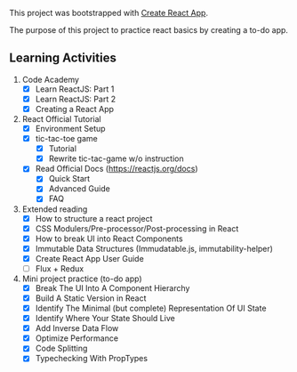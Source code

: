 This project was bootstrapped with [Create React App](https://github.com/facebookincubator/create-react-app).

The purpose of this project to practice react basics by creating a to-do app.

## Learning Activities

1. Code Academy
    - [x] Learn ReactJS: Part 1
    - [x] Learn ReactJS: Part 2
    - [x] Creating a React App
2. React Official Tutorial
    - [x] Environment Setup
    - [x] tic-tac-toe game
        - [x] Tutorial
        - [x] Rewrite tic-tac-game w/o instruction
    - [x] Read Official Docs (https://reactjs.org/docs)
        - [x] Quick Start
        - [x] Advanced Guide
        - [x] FAQ
3. Extended reading
    - [x] How to structure a react project
    - [x] CSS Modulers/Pre-processor/Post-processing in React
    - [x] How to break UI into React Components
    - [x] Immutable Data Structures (Immudatable.js, immutability-helper)
    - [x] Create React App User Guide
    - [ ] Flux + Redux
4. Mini project practice (to-do app)
    - [x] Break The UI Into A Component Hierarchy
    - [x] Build A Static Version in React
    - [x] Identify The Minimal (but complete) Representation Of UI State
    - [x] Identify Where Your State Should Live
    - [x] Add Inverse Data Flow
    - [x] Optimize Performance
    - [X] Code Splitting
    - [x] Typechecking With PropTypes